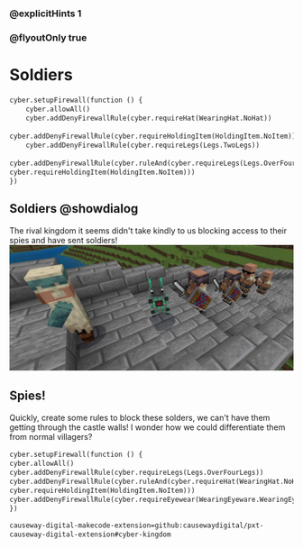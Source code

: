 ### @explicitHints 1
### @flyoutOnly true

# Soldiers

```ghost
cyber.setupFirewall(function () {
    cyber.allowAll()
    cyber.addDenyFirewallRule(cyber.requireHat(WearingHat.NoHat))
    cyber.addDenyFirewallRule(cyber.requireHoldingItem(HoldingItem.NoItem))
    cyber.addDenyFirewallRule(cyber.requireLegs(Legs.TwoLegs))
    cyber.addDenyFirewallRule(cyber.ruleAnd(cyber.requireLegs(Legs.OverFourLegs), cyber.requireHoldingItem(HoldingItem.NoItem)))
})

```

## Soldiers @showdialog
The rival kingdom it seems didn't take kindly to us blocking access to their spies and have sent soldiers!
![Soldiers](https://raw.githubusercontent.com/CausewayDigital/Minecraft-EE-MakeCode/main/tutorials/cyber-kingdom/firewall/images/level_6.jpg)


## Spies!
Quickly, create some rules to block these solders, we can't have them getting through the castle walls! 
I wonder how we could differentiate them from normal villagers?   


```template
cyber.setupFirewall(function () {
cyber.allowAll()
cyber.addDenyFirewallRule(cyber.requireLegs(Legs.OverFourLegs))
cyber.addDenyFirewallRule(cyber.ruleAnd(cyber.requireHat(WearingHat.NoHat), cyber.requireHoldingItem(HoldingItem.NoItem)))
cyber.addDenyFirewallRule(cyber.requireEyewear(WearingEyeware.WearingEyeware))
})
```


```package
causeway-digital-makecode-extension=github:causewaydigital/pxt-causeway-digital-extension#cyber-kingdom
```